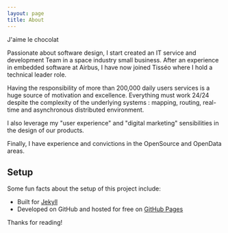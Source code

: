 ```yaml
---
layout: page
title: About
---
```


<p class="message">
 J'aime le chocolat 
</p>

Passionate about software design, I start created an IT service and development Team in a space industry small business.
After an experience in embedded software at Airbus, I have now joined Tisséo where I hold a technical leader role.

Having the responsibility of more than 200,000 daily users services is a huge source of motivation and excellence.
Everything must work 24/24 despite the complexity of the underlying systems : mapping, routing, real-time and asynchronous distributed environment.

I also leverage my "user experience" and "digital marketing" sensibilities in the design of our products.

Finally, I have experience and convictions in the OpenSource and OpenData areas.

## Setup

Some fun facts about the setup of this project include:

* Built for [Jekyll](http://jekyllrb.com)
* Developed on GitHub and hosted for free on [GitHub Pages](https://pages.github.com)

Thanks for reading!
